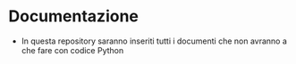 # Documentazione

+ In questa repository saranno inseriti tutti i documenti che non avranno a che fare con codice Python
